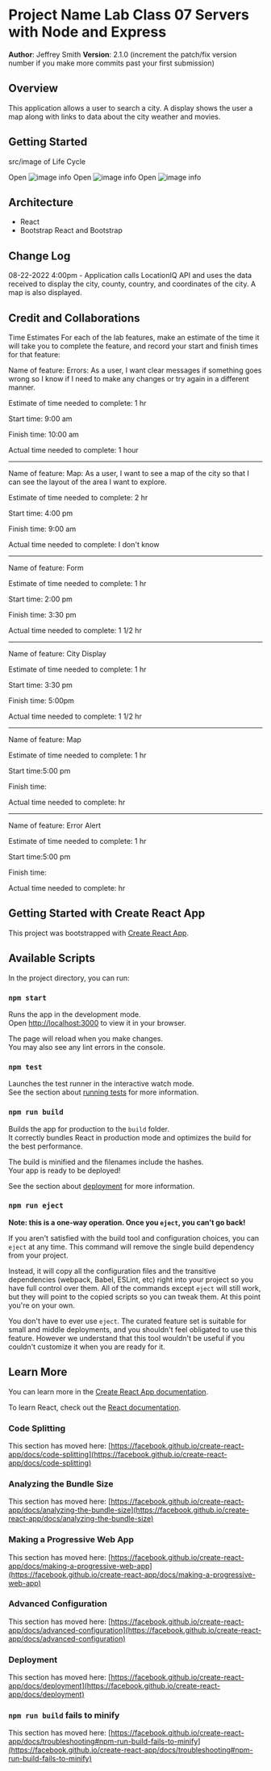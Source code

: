 # Project Name Lab Class 07 Servers with Node and Express

**Author**: Jeffrey Smith
**Version**: 2.1.0 (increment the patch/fix version number if you make more commits past your first submission)

## Overview
<!-- Provide a high level overview of what this application is and why you are building it, beyond the fact that it's an assignment for this class. (i.e. What's your problem domain?) -->
This application allows a user to search a city. A display shows the user a map along with links to data about the city weather and movies.

## Getting Started
<!-- What are the steps that a user must take in order to build this app on their own machine and get it running? -->

src/image of Life Cycle

Open ![image info](./img/Lab6.jpg)
Open ![image info](./img/lab7.png)
Open ![image info](./img/Lab8.jpg)

## Architecture
<!-- Provide a detailed description of the application design. What technologies (languages, libraries, etc) you're using, and any other relevant design information. -->

* React
* Bootstrap React and Bootstrap

## Change Log
<!-- Use this area to document the iterative changes made to your application as each feature is successfully implemented. Use time stamps. Here's an example:

01-01-2001 4:59pm - Application now has a fully-functional express server, with a GET route for the location resource. -->

08-22-2022 4:00pm - Application calls LocationIQ API and uses the data received to display the city, county, country, and coordinates of the city. A map is also displayed.

## Credit and Collaborations
<!-- Give credit (and a link) to other people or resources that helped you build this application. -->
Time Estimates
For each of the lab features, make an estimate of the time it will take you to complete the feature, and record your start and finish times for that feature:

Name of feature: Errors: As a user, I want clear messages if something goes wrong so I know if I need to make any changes or try again in a different manner.

Estimate of time needed to complete: 1 hr

Start time: 9:00  am

Finish time: 10:00 am

Actual time needed to complete: 1 hour

---

Name of feature: Map: As a user, I want to see a map of the city so that I can see the layout of the area I want to explore.

Estimate of time needed to complete: 2 hr

Start time: 4:00 pm

Finish time: 9:00 am

Actual time needed to complete: I don't know

---

Name of feature: Form

Estimate of time needed to complete: 1 hr

Start time: 2:00 pm

Finish time: 3:30 pm

Actual time needed to complete: 1 1/2 hr

---
Name of feature: City Display

Estimate of time needed to complete: 1 hr

Start time: 3:30 pm

Finish time: 5:00pm

Actual time needed to complete: 1 1/2 hr

---

Name of feature: Map

Estimate of time needed to complete: 1 hr

Start time:5:00 pm

Finish time:

Actual time needed to complete:  hr

---

Name of feature: Error Alert

Estimate of time needed to complete: 1 hr

Start time:5:00 pm

Finish time:

Actual time needed to complete:  hr

## Getting Started with Create React App

This project was bootstrapped with [Create React App](https://github.com/facebook/create-react-app).

## Available Scripts

In the project directory, you can run:

### `npm start`

Runs the app in the development mode.\
Open [http://localhost:3000](http://localhost:3000) to view it in your browser.

The page will reload when you make changes.\
You may also see any lint errors in the console.

### `npm test`

Launches the test runner in the interactive watch mode.\
See the section about [running tests](https://facebook.github.io/create-react-app/docs/running-tests) for more information.

### `npm run build`

Builds the app for production to the `build` folder.\
It correctly bundles React in production mode and optimizes the build for the best performance.

The build is minified and the filenames include the hashes.\
Your app is ready to be deployed!

See the section about [deployment](https://facebook.github.io/create-react-app/docs/deployment) for more information.

### `npm run eject`

**Note: this is a one-way operation. Once you `eject`, you can't go back!**

If you aren't satisfied with the build tool and configuration choices, you can `eject` at any time. This command will remove the single build dependency from your project.

Instead, it will copy all the configuration files and the transitive dependencies (webpack, Babel, ESLint, etc) right into your project so you have full control over them. All of the commands except `eject` will still work, but they will point to the copied scripts so you can tweak them. At this point you're on your own.

You don't have to ever use `eject`. The curated feature set is suitable for small and middle deployments, and you shouldn't feel obligated to use this feature. However we understand that this tool wouldn't be useful if you couldn't customize it when you are ready for it.

## Learn More

You can learn more in the [Create React App documentation](https://facebook.github.io/create-react-app/docs/getting-started).

To learn React, check out the [React documentation](https://reactjs.org/).

### Code Splitting

This section has moved here: [https://facebook.github.io/create-react-app/docs/code-splitting](https://facebook.github.io/create-react-app/docs/code-splitting)

### Analyzing the Bundle Size

This section has moved here: [https://facebook.github.io/create-react-app/docs/analyzing-the-bundle-size](https://facebook.github.io/create-react-app/docs/analyzing-the-bundle-size)

### Making a Progressive Web App

This section has moved here: [https://facebook.github.io/create-react-app/docs/making-a-progressive-web-app](https://facebook.github.io/create-react-app/docs/making-a-progressive-web-app)

### Advanced Configuration

This section has moved here: [https://facebook.github.io/create-react-app/docs/advanced-configuration](https://facebook.github.io/create-react-app/docs/advanced-configuration)

### Deployment

This section has moved here: [https://facebook.github.io/create-react-app/docs/deployment](https://facebook.github.io/create-react-app/docs/deployment)

### `npm run build` fails to minify

This section has moved here: [https://facebook.github.io/create-react-app/docs/troubleshooting#npm-run-build-fails-to-minify](https://facebook.github.io/create-react-app/docs/troubleshooting#npm-run-build-fails-to-minify)
